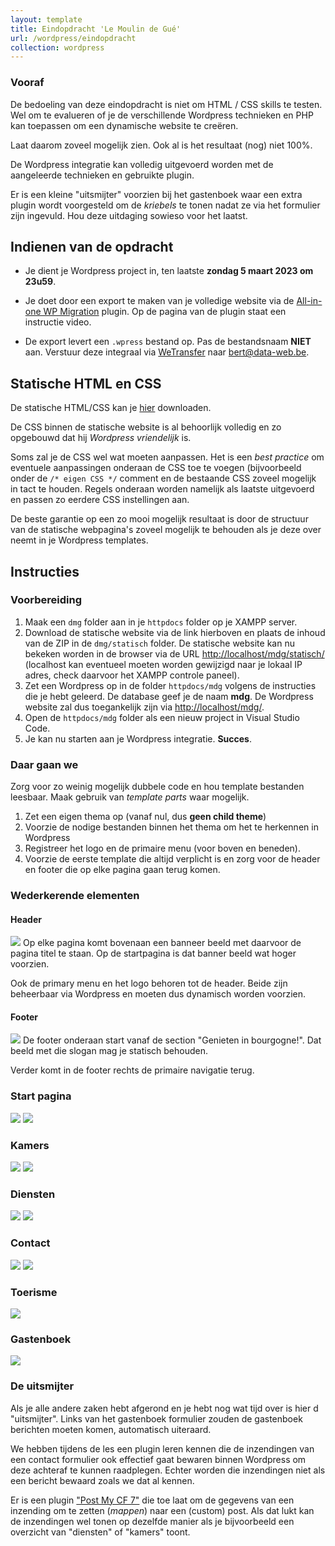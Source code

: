 ```yaml
---
layout: template
title: Eindopdracht 'Le Moulin de Gué'
url: /wordpress/eindopdracht
collection: wordpress
---
```


<div class="highlight">
<h3>Vooraf</h3>
<p>De bedoeling van deze eindopdracht is niet om HTML / CSS skills te testen. Wel om te evalueren of je de verschillende Wordpress technieken en PHP kan toepassen om een dynamische website te creëren.</p> 
<p>Laat daarom zoveel mogelijk zien. Ook al is het resultaat (nog) niet 100%.</p>
<p>De Wordpress integratie kan volledig uitgevoerd worden met de aangeleerde technieken en gebruikte plugin.</p>
<p>Er is een kleine "uitsmijter" voorzien bij het gastenboek waar een extra plugin wordt voorgesteld om de <em>kriebels</em> te tonen nadat ze via het formulier zijn ingevuld. Hou deze uitdaging sowieso voor het laatst.</p>
</div>

## Indienen van de opdracht

* Je dient je Wordpress project in, ten laatste <strong>zondag 5 maart 2023 om 23u59</strong>. 

* Je doet door een export te maken van je volledige website via de <a href="https://nl.wordpress.org/plugins/all-in-one-wp-migration/">All-in-one WP Migration</a> plugin. Op de pagina van de plugin staat een instructie video.

* De export levert een <code>.wpress</code> bestand op. Pas de bestandsnaam <strong>NIET</strong> aan. Verstuur deze integraal via <a href="https://www.wetransfer.com">WeTransfer</a> naar <a href="mailto:bert@data-web.be">bert@data-web.be</a>.

## Statische HTML en CSS

De statische HTML/CSS kan je <a href="mdg/mdg.zip">hier</a> downloaden.

De CSS binnen de statische website is al behoorlijk volledig en zo opgebouwd dat hij <em>Wordpress vriendelijk</em> is. 

Soms zal je de CSS wel wat moeten aanpassen. Het is een <em>best practice</em> om eventuele aanpassingen onderaan de CSS toe te voegen (bijvoorbeeld onder de <code>/* eigen CSS */</code> comment en de bestaande CSS zoveel mogelijk in tact te houden. Regels onderaan worden namelijk als laatste uitgevoerd en passen zo eerdere CSS instellingen aan.

<div class="highlight">
De beste garantie op een zo mooi mogelijk resultaat is door de structuur van de statische webpagina's zoveel mogelijk te behouden als je deze over neemt in je Wordpress templates.
</div>

## Instructies

### Voorbereiding
1. Maak een <code>dmg</code> folder aan in je <code>httpdocs</code> folder op je XAMPP server.
2. Download de statische website via de link hierboven en plaats de inhoud van de ZIP in de <code>dmg/statisch</code> folder. De statische website kan nu bekeken worden in de browser via de URL <a target="_blank" href="http://localhost/mdg/statisch/">http://localhost/mdg/statisch/</a> (localhost kan eventueel moeten worden gewijzigd naar je lokaal IP adres, check daarvoor het XAMPP controle paneel).
3. Zet een Wordpress op in de folder <code>httpdocs/mdg</code> volgens de instructies die je hebt geleerd. De database geef je de naam <strong>mdg</strong>. De Wordpress website zal dus toegankelijk zijn via <a target="_blank" href="http://localhost/mdg/">http://localhost/mdg/</a>.
4. Open de <code>httpdocs/mdg</code> folder als een nieuw project in Visual Studio Code.
5. Je kan nu starten aan je Wordpress integratie. <strong>Succes</strong>.

### Daar gaan we

<div class="highlight">
Zorg voor zo weinig mogelijk dubbele code en hou template bestanden leesbaar. Maak gebruik van <em>template parts</em> waar mogelijk.
</div> 

1. Zet een eigen thema op (vanaf nul, dus <strong>geen child theme</strong>)
2. Voorzie de nodige bestanden binnen het thema om het te herkennen in Wordpress
3. Registreer het logo en de primaire menu (voor boven en beneden).
4. Voorzie de eerste template die altijd verplicht is en zorg voor de header en footer die op elke pagina gaan terug komen. 

### Wederkerende elementen

#### Header
<img src="mdg/header.jpg" class="shadow" />
Op elke pagina komt bovenaan een banneer beeld met daarvoor de pagina titel te staan. Op de startpagina is dat banner beeld wat hoger voorzien.

Ook de primary menu en het logo behoren tot de header. Beide zijn beheerbaar via Wordpress en moeten dus dynamisch worden voorzien.

#### Footer
<img src="mdg/footer.jpg" class="shadow" />
De footer onderaan start vanaf de section "Genieten in bourgogne!". Dat beeld met die slogan mag je statisch behouden.

Verder komt in de footer rechts de primaire navigatie terug.

### Start pagina

<img src="mdg/home_inhoud.jpg" class="shadow" />

<img src="mdg/home_laatste_nieuws.jpg" class="shadow" />

### Kamers

<img src="mdg/kamers.jpg" class="shadow" />

<img src="mdg/kamers_praktisch.jpg" class="shadow" />

### Diensten

<img src="mdg/diensten_inhoud.jpg" class="shadow" />

<img src="mdg/diensten.jpg" class="shadow" />

### Contact

<img src="mdg/contact_form_kaart.jpg" class="shadow" />

<img src="mdg/contact_vervoer.jpg" class="shadow" />

### Toerisme

<img src="mdg/toerisme.jpg" class="shadow" />

### Gastenboek

<img src="mdg/gastenboek.jpg" class="shadow" />

### De uitsmijter

Als je alle andere zaken hebt afgerond en je hebt nog wat tijd over is hier d "uitsmijter". Links van het gastenboek formulier zouden de gastenboek berichten moeten komen, automatisch uiteraard.

We hebben tijdens de les een plugin leren kennen die de inzendingen van een contact formulier ook effectief gaat bewaren binnen Wordpress om deze achteraf te kunnen raadplegen. Echter worden die inzendingen niet als een bericht bewaard zoals we dat al kennen.

Er is een plugin <a href="https://wordpress.org/plugins/post-my-contact-form-7/" target="_blank">"Post My CF 7"</a> die toe laat om de gegevens van een inzending om te zetten (<em>mappen</em>) naar een (custom) post. Als dat lukt kan de inzendingen wel tonen op dezelfde manier als je bijvoorbeeld een overzicht van "diensten" of "kamers" toont.